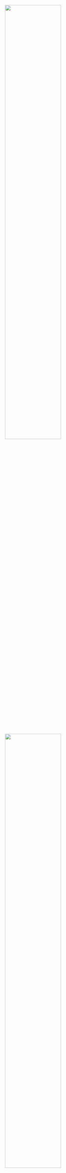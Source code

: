 <p align='center'>
  <img src="https://github-readme-stats.vercel.app/api?username=pierrelissope&theme=blueberry&show_icons=true&hide_border=true&count_private=true" width="60%" />
  <br/>
  <br/>
  <img src="https://github-readme-stats.vercel.app/api/top-langs/?username=pierrelissope&theme=blueberry&show_icons=true&hide_border=true&layout=compact" width="60%" />
</p>
